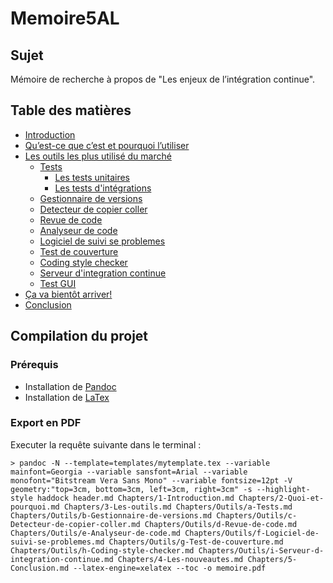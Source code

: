 Memoire5AL
==========

## Sujet

Mémoire de recherche à propos de "Les enjeux de l’intégration continue".

## Table des matières

* [Introduction](./Chapters/1-Introduction.md)
* [Qu’est-ce que c’est et pourquoi l’utiliser](./Chapters/2-Quoi-et-pourquoi.md)
* [Les outils les plus utilisé du marché](./Chapters/3-Les-outils.md)
  * [Tests](./Chapters/Outils/a-Tests.md)
      * [Les tests unitaires](./Chapters/Outils/a-Tests.md)
      * [Les tests d'intégrations](./Chapters/Outils/a-Tests.md)
  * [Gestionnaire de versions](./Chapters/Outils/b-Gestionnaire-de-versions.md)
  * [Detecteur de copier coller](./Chapters/Outils/c-Detecteur-de-copier-coller.md)
  * [Revue de code](./Chapters/Outils/d-Revue-de-code.md)
  * [Analyseur de code](./Chapters/Outils/e-Analyseur-de-code.md)
  * [Logiciel de suivi se problemes](./Chapters/Outils/f-Logiciel-de-suivi-se-problemes.md)
  * [Test de couverture](./Chapters/Outils/g-Test-de-couverture.md)
  * [Coding style checker](./Chapters/Outils/h-Coding-style-checker.md)
  * [Serveur d'integration continue](./Chapters/Outils/i-Serveur-d-integration-continue.md)
  * [Test GUI](./Chapters/Outils/j-Test-GUI.md)
* [Ça va bientôt arriver!](./Chapters/4-Les-nouveautes.md)
* [Conclusion](./Chapters/5-Conclusion.md)

## Compilation du projet

### Prérequis

- Installation de [Pandoc](http://johnmacfarlane.net/pandoc/)
- Installation de [LaTex](http://latex-project.org/ftp.html)

### Export en PDF

Executer la requête suivante dans le terminal :

```
> pandoc -N --template=templates/mytemplate.tex --variable mainfont=Georgia --variable sansfont=Arial --variable monofont="Bitstream Vera Sans Mono" --variable fontsize=12pt -V geometry:"top=3cm, bottom=3cm, left=3cm, right=3cm" -s --highlight-style haddock header.md Chapters/1-Introduction.md Chapters/2-Quoi-et-pourquoi.md Chapters/3-Les-outils.md Chapters/Outils/a-Tests.md Chapters/Outils/b-Gestionnaire-de-versions.md Chapters/Outils/c-Detecteur-de-copier-coller.md Chapters/Outils/d-Revue-de-code.md Chapters/Outils/e-Analyseur-de-code.md Chapters/Outils/f-Logiciel-de-suivi-se-problemes.md Chapters/Outils/g-Test-de-couverture.md Chapters/Outils/h-Coding-style-checker.md Chapters/Outils/i-Serveur-d-integration-continue.md Chapters/4-Les-nouveautes.md Chapters/5-Conclusion.md --latex-engine=xelatex --toc -o memoire.pdf
```
